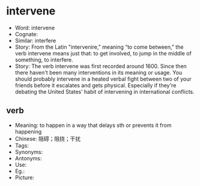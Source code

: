 # intervene

- Word: intervene
- Cognate: 
- Similar: interfere
- Story: From the Latin "intervenire," meaning “to come between,” the verb intervene means just that: to get involved, to jump in the middle of something, to interfere.
- Story: The verb intervene was first recorded around 1600. Since then there haven't been many interventions in its meaning or usage. You should probably intervene in a heated verbal fight between two of your friends before it escalates and gets physical. Especially if they're debating the United States’ habit of intervening in international conflicts.

## verb

- Meaning: to happen in a way that delays sth or prevents it from happening
- Chinese: 阻碍；阻挠；干扰
- Tags: 
- Synonyms: 
- Antonyms: 
- Use: 
- Eg.: 
- Picture: 

